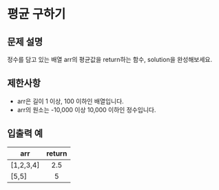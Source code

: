 # 평균 구하기

## 문제 설명

정수를 담고 있는 배열 arr의 평균값을 return하는 함수, solution을 완성해보세요.


## 제한사항

- arr은 길이 1 이상, 100 이하인 배열입니다.
- arr의 원소는 -10,000 이상 10,000 이하인 정수입니다.


## 입출력 예

| arr       | return |
|-----------|:------:|
| [1,2,3,4] |   2.5  |
| [5,5]     |    5   |

